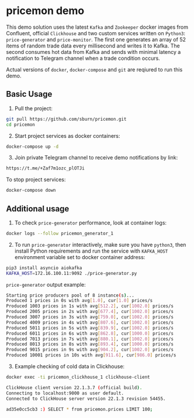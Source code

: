 pricemon demo
=============


This demo solution uses the latest `Kafka` and `Zookeeper` docker images from Confluent, official `Clickhouse` and
two custom services written on `Python3`: `price-generator` and `price-monitor`. The first one generates an array of
52 items of random trade data every millisecond and writes it to Kafka. The second consumes hot data from Kafka and
sends with minimal latency a notification to Telegram channel when a trade condition occurs.

Actual versions of `docker`, `docker-compose` and `git` are reqiured to run this demo.

Basic Usage
-----------

1. Pull the project:

```bash
git pull https://github.com/sburn/pricemon.git
cd pricemon
```

2. Start project services as docker containers:

```bash
docker-compose up -d
```

3. Join private Telegram channel to receive demo notifications by link:

```bash
https://t.me/+Zaf7m1ozc_plOTJi
```

To stop project services:

```bash
docker-compose down
```

Additional usage
----------------

1. To check `price-generator` performance, look at container logs:

```bash
docker logs --follow pricemon_generator_1
```

2. To run `price-generator` interactively, make sure you have `python3`, then install Python requirements
and run the service with `KAFKA_HOST` environment variable set to docker container address:

```bash
pip3 install asyncio aiokafka
KAFKA_HOST=172.16.100.11:9092 ./price-generator.py
```

`price-generator` output example:

```bash
Starting price producers pool of 8 instance(s)...
Produced 1 prices in 0s with avg[1.0], cur[1.0] prices/s
Produced 1003 prices in 1s with avg[512.2], cur[1002.0] prices/s
Produced 2005 prices in 2s with avg[677.4], cur[1002.0] prices/s
Produced 3007 prices in 3s with avg[759.0], cur[1002.0] prices/s
Produced 4009 prices in 4s with avg[807.6], cur[1002.0] prices/s
Produced 5011 prices in 5s with avg[839.9], cur[1002.0] prices/s
Produced 6011 prices in 6s with avg[862.8], cur[1000.0] prices/s
Produced 7013 prices in 7s with avg[880.1], cur[1002.0] prices/s
Produced 8013 prices in 8s with avg[893.4], cur[1000.0] prices/s
Produced 9015 prices in 9s with avg[904.2], cur[1002.0] prices/s
Produced 10001 prices in 10s with avg[911.6], cur[986.0] prices/s
```

3. Example checking of cold data in Clickhouse:

```bash
docker exec -ti pricemon_clickhouse_1 clickhouse-client
```

```bash
ClickHouse client version 22.1.3.7 (official build).
Connecting to localhost:9000 as user default.
Connected to ClickHouse server version 22.1.3 revision 54455.

ad35e0cc5cb3 :) SELECT * from pricemon.prices LIMIT 100;
```
